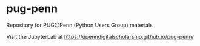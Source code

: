 # pug-penn
Repository for PUG@Penn (Python Users Group) materials

Visit the JupyterLab at https://upenndigitalscholarship.github.io/pug-penn/
